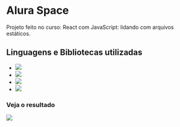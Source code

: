 # Alura Space

Projeto feito no curso: React com JavaScript: lidando com arquivos estáticos.

## Linguagens e Bibliotecas utilizadas

* <img src="https://img.shields.io/badge/React-20232A?style=for-the-badge&logo=react&logoColor=61DAFB"/>
* <img src="https://img.shields.io/badge/JavaScript-F7DF1E?style=for-the-badge&logo=javascript&logoColor=black"/>
* <img src="https://img.shields.io/badge/HTML5-E34F26?style=for-the-badge&logo=html5&logoColor=white"/>
* <img src="https://img.shields.io/badge/Sass-CC6699?style=for-the-badge&logo=sass&logoColor=white"/>

### Veja o resultado

<a href="https://alura-space-steel.vercel.app/">
  <img src="https://img.shields.io/badge/Vercel-000000?style=for-the-badge&logo=vercel&logoColor=white"/>
<a/>
